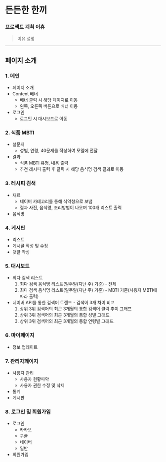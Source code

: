 # 든든한 한끼
### 프로젝트 계획 이휴
> 이유 설명
------------------------
## 페이지 소개
### 1. 메인
- 페이지 소개
- Content 배너
    - 배너 클릭 시 해당 페이지로 이동
    - 왼쪽, 오른쪽 버튼으로 배너 이동
- 로그인
    - 로그인 시 대시보드로 이동

### 2. 식품 MBTI
- 설문지
    - 성별, 연령, 40문제를 작성하여 모델에 전달
- 결과
    - 식품 MBTI 유형, 내용 출력
    - 추천 레시피 출력 후 클릭 시 해당 음식명 검색 결과로 이동

### 3. 레시피 검색
- 재료
    - 네이버 카테고리를 통해 식약청으로 보냄
    - 결과 사진, 음식명, 조리방법이 나오며 100개 리스트 출력
- 음식명

### 4. 게시판

- 리스트
- 게시글 작성 및 수정
- 댓글 작성

### 5. 대시보드

- 최다 검색 리스트
    1. 최다 검색 음식명 리스트(일주일(지난 주) 기준) - 전체
    2. 최다 검색 음식명 리스트(일주일(지난 주) 기준)  - MBTI 기준(사용자 MBTI에 따라 출력)
- 네이버 API를 통한 검색어 트렌드 - 검색어 3개 차이 비교
    1. 상위 3위 검색어의 최근 3개월의 통합 검색어 클릭 추이 그래프
    2. 상위 3위 검색어의 최근 3개월의 통합 성별 그래프.
    3. 상위 3위 검색어의 최근 3개월의 통합 연령별 그래프. 

### 6. 마이페이지
- 정보 업데이트

### 7. 관리자페이지
- 사용자 관리
    - 사용자 현황파악
    - 사용자 권한 수정 및 삭제
- 통계
- 게시판

### 8. 로그인 및 회원가입
- 로그인
    - 카카오
    - 구글
    - 네이버
    - 일반
- 회원가입
